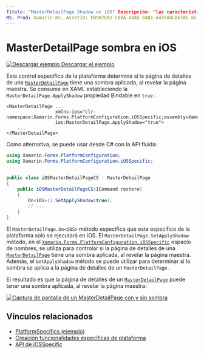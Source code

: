 ```yaml
---
Título: "MasterDetailPage Shadow on iOS" Descripción: "las características específicas de la plataforma permiten consumir funcionalidad que solo está disponible en una plataforma específica, sin necesidad de implementar representadores ni efectos personalizados. En este artículo se explica cómo consumir el específico de la plataforma iOS que controla si la página de detalles de un MasterDetailPage tiene una sombra aplicada, al revelar la página maestra ".
MS. Prod: Xamarin ms. AssetID: FB907EA2-C00A-43A5-84B1-A43584C867A5 ms. Technology: Xamarin-Forms Author: davidbritch ms. Author: dabritch ms. Date: 03/05/2020 no-LOC: [ Xamarin.Forms , Xamarin.Essentials ]
---
```


# <a name="masterdetailpage-shadow-on-ios"></a>MasterDetailPage sombra en iOS

[![Descargar ejemplo](~/media/shared/download.png) Descargar el ejemplo](https://docs.microsoft.com/samples/xamarin/xamarin-forms-samples/userinterface-platformspecifics)

Este control específico de la plataforma determina si la página de detalles de una [`MasterDetailPage`](xref:Xamarin.Forms.MasterDetailPage) tiene una sombra aplicada, al revelar la página maestra. Se consume en XAML estableciendo la `MasterDetailPage.ApplyShadow` propiedad Bindable en `true` :

```xaml
<MasterDetailPage ...
                  xmlns:ios="clr-namespace:Xamarin.Forms.PlatformConfiguration.iOSSpecific;assembly=Xamarin.Forms.Core"
                  ios:MasterDetailPage.ApplyShadow="true">
    ...
</MasterDetailPage>
```

Como alternativa, se puede usar desde C# con la API fluida:

```csharp
using Xamarin.Forms.PlatformConfiguration;
using Xamarin.Forms.PlatformConfiguration.iOSSpecific;
...

public class iOSMasterDetailPageCS : MasterDetailPage
{
    public iOSMasterDetailPageCS(ICommand restore)
    {
        On<iOS>().SetApplyShadow(true);
        // ...
    }
}
```

El `MasterDetailPage.On<iOS>` método especifica que este específico de la plataforma solo se ejecutará en iOS. El `MasterDetailPage.SetApplyShadow` método, en el [`Xamarin.Forms.PlatformConfiguration.iOSSpecific`](xref:Xamarin.Forms.PlatformConfiguration.iOSSpecific) espacio de nombres, se utiliza para controlar si la página de detalles de una [`MasterDetailPage`](xref:Xamarin.Forms.MasterDetailPage) tiene una sombra aplicada, al revelar la página maestra. Además, el `GetApplyShadow` método se puede utilizar para determinar si la sombra se aplica a la página de detalles de un `MasterDetailPage` .

El resultado es que la página de detalles de un [`MasterDetailPage`](xref:Xamarin.Forms.MasterDetailPage) puede tener una sombra aplicada, al revelar la página maestra:

[![Captura de pantalla de un MasterDetailPage con y sin sombra](masterdetailpage-shadow-images/shadow.png "MasterDetailPage con y sin sombra")](masterdetailpage-shadow-images/shadow-large.png#lightbox "MasterDetailPage con y sin sombra")

## <a name="related-links"></a>Vínculos relacionados

- [PlatformSpecifics (ejemplo)](https://docs.microsoft.com/samples/xamarin/xamarin-forms-samples/userinterface-platformspecifics)
- [Creación funcionalidades específicas de plataforma](~/xamarin-forms/platform/platform-specifics/index.md#creating-platform-specifics)
- [API de iOSSpecific](xref:Xamarin.Forms.PlatformConfiguration.iOSSpecific)
